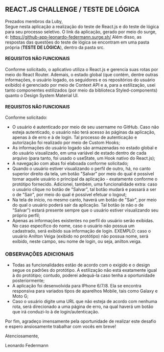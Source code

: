 ## REACT.JS CHALLENGE / TESTE DE LÓGICA

Prezados membros da Luby,    
Segue nesta aplicação a realização do teste de React.js e do teste de lógica para seu processo seletivo. O link da aplicação, gerado por meio do surge, é: https://github-app-leonardo-federmann.surge.sh/
Além disso, as respostas das questões do teste de lógica se encontram em uma pasta própria (**TESTE DE LÓGICA**), dentro da pasta src.

#### REQUISITOS NÃO FUNCIONAIS

Conforme solicitado, o aplicativo utiliza o React.js e gerencia suas rotas por meio do React Router. Ademais, o estado global (que contém, dentre outras informações, o usuário logado, os seguidores e os repositórios do usuário exibido) é gerenciado por meio de Context API e a, para a estilização, usei tanto componentes estilizados (por meio da biblioteca Styled-components) quanto o Design System Material UI.  

#### REQUISITOS NÃO FUNCIONAIS

Conforme solicitado:
- O usuário é autenticado por meio de seu username no GitHub. Caso não esteja autenticado, o usuário não terá acesso às páginas da aplicação, apenas à de erro e à de login. Tal processo de autenticação e autorização foi realizado por meio de Custom Hooks;
- As informações do usuário logado são armazenadas no estado global e do usuário visualizado, em uma variável de estado dentro de cada arquivo (para tanto, foi usado o useState, um Hook nativo do React.js);
- A navegação com abas foi elaboada conforme solicitado;
- Quando o usuário estiver visualizando o perfil de outro, há, no canto superior direito da tela, um botão "Salvar" por meio do qual é possível tornar aquele usuário o principal da aplicação - exatamente conforme o protótipo fornecido. Adicionei, também, uma funcionalidade extra: caso o usuário clique no botão de "Salvar", tal botão mudará e passará a ser o de "Sair", por meio do qual é possível efetuar o logout;
- Na tela de início, no mesmo canto, haverá um botão de "Sair", por meio do qual o usuário poderá sair da aplicação. Tal botão (e não o de "Salvar") estará presente sempre que o usuário estiver visualizando seu próprio perfil;
- Apenas as informações existentes no perfil do usuário serão exibidas. No caso específico do nome, caso o usuário não possua um cadastrado, será exibido sua informação de login. EXEMPLO: caso o usuário Anilton Veiga (exibido no protótipo) não possua nome, será exibido, neste campo, seu nome de login, ou seja, anilton.veiga.

### OBSERVAÇÕES ADICIONAIS

- Todas as funcionalidades estão de acordo com o exigido e o design segue os padrões do protótipo. A estilização não está exatamente igual à do protótipo; contudo, poderei adequá-la caso tenha a oportunidade posteriormente;
- A aplicação foi desenvolvida para IPhone 6/7/8. Ela se encontra responsiva para variados tipos de aparelhos Mobile, tais como Galaxy e Moto G;
- Caso o usuário digite uma URL que não esteja de acordo com nenhuma rota, será direcionado a uma página de erro, na qual haverá um botão que irá conduzi-lo à de login/autenticação.

Por fim, agradeço imensamente pela oportunidade de realizar este desafio e espero ansiosamente trabalhar com vocês em breve!

Atenciosamente,

Leonardo Federmann